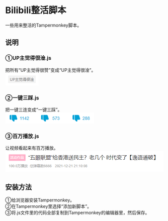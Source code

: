 # Bilibili整活脚本
一些用来整活的Tampermonkey脚本。  
## 说明
### ①UP主觉得很淦.js
把所有“UP主觉得很赞”变成“UP主觉得很淦”。  
![UP主觉得很淦](https://github.com/Karasukaigan/bilibili-useless-tampermonkey-script/blob/main/img/screenshot1.png)  
### ②一键三踩.js
把一键三连变成“一键三踩”。  
![一键三踩](https://github.com/Karasukaigan/bilibili-useless-tampermonkey-script/blob/main/img/screenshot2.png)  
### ③百万播放.js
让视频看起来有百万播放。  
![百万播放](https://github.com/Karasukaigan/bilibili-useless-tampermonkey-script/blob/main/img/screenshot3.png)  
## 安装方法
①给浏览器安装Tampermonkey。  
②在Tampermonkey里选择“添加新脚本”。  
③将.js文件里的代码全部复制到Tampermonkey的编辑器里，然后保存。  
